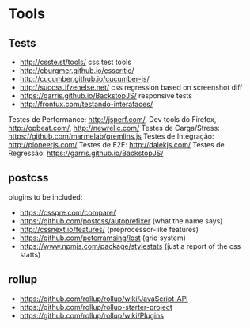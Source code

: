 # Tools

## Tests

- http://csste.st/tools/ css test tools
- http://cburgmer.github.io/csscritic/
- http://cucumber.github.io/cucumber-js/
- http://succss.ifzenelse.net/ css regression based on screenshot diff
- https://garris.github.io/BackstopJS/ responsive tests
- http://frontux.com/testando-interafaces/

Testes de Performance: http://jsperf.com/, Dev tools do Firefox, http://opbeat.com/, http://newrelic.com/
Testes de Carga/Stress: https://github.com/marmelab/gremlins.js
Testes de Integração: http://pioneerjs.com/
Testes de E2E: http://dalekjs.com/
Testes de Regressão: https://garris.github.io/BackstopJS/

## postcss

plugins to be included:

- https://csspre.com/compare/
- https://github.com/postcss/autoprefixer (what the name says)
- http://cssnext.io/features/ (preprocessor-like features)
- https://github.com/peterramsing/lost (grid system)
- https://www.npmjs.com/package/stylestats (just a report of the css statts)

## rollup

- https://github.com/rollup/rollup/wiki/JavaScript-API
- https://github.com/rollup/rollup-starter-project
- https://github.com/rollup/rollup/wiki/Plugins
